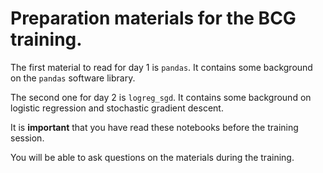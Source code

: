 # Preparation materials for the BCG training.

The first material to read for day 1 is `pandas`. It contains
some background on the `pandas` software library.

The second one for day 2 is `logreg_sgd`. It contains some background
on logistic regression and stochastic gradient descent.

It is **important** that you have read these notebooks before the training
session.

You will be able to ask questions on the materials during the training.
